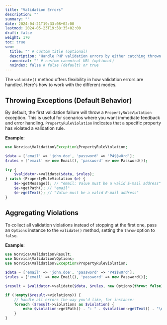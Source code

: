 ```yaml
---
title: "Validation Errors"
description: ""
summary: ""
date: 2024-04-21T19:33:08+02:00
lastmod: 2024-05-23T19:58:35+02:00
draft: false
weight: 170
toc: true
seo:
  title: "" # custom title (optional)
  description: "Handle PHP validation errors by either catching thrown exceptions for immediate feedback or aggregating violations for comprehensive error reporting." # custom description (recommended)
  canonical: "" # custom canonical URL (optional)
  noindex: false # false (default) or true
---
```


The `validate()` method offers flexibility in how validation errors are handled. Here's how to work with the different
modes.

## Throwing Exceptions (Default Behavior)

By default, the first validation failure will throw a `PropertyRuleViolation` exception. This is useful for scenarios
where you want immediate feedback and error handling. `PropertyRuleViolation` indicates that a specific property has
violated a validation rule.

**Example**:

```php
use Norvica\Validation\Exception\PropertyRuleViolation;

$data = ['email' => 'john.doe', 'password' => 'P4$$w0rd'];
$rules = ['email' => new Email(), 'password' => new Password()];

try {
    $validator->validate($data, $rules);
} catch (PropertyRuleViolation $e) {
    $e->getMessage(); // "email: Value must be a valid E-mail address"
    $e->getPath(); // "email"
    $e->getText(); // "Value must be a valid E-mail address"
}
```

## Aggregating Violations

To collect all validation violations instead of stopping at the first one, pass an `Options` instance to
the `validate()`
method, setting the `throw` option to `false`.

**Example**:

```php
use Norvica\Validation\Result;
use Norvica\Validation\Options;
use Norvica\Validation\Exception\PropertyRuleViolation;

$data = ['email' => 'john.doe', 'password' => 'P4$$w0rd'];
$rules = ['email' => new Email(), 'password' => new Password()];

$result = $validator->validate($data, $rules, new Options(throw: false));

if (!empty($result->violations)) {
    // handle all errors the way you'd like, for instance:
    foreach ($result->violations as $violation) {
        echo $violation->getPath() . ": " . $violation->getText() . "\n";
    }
}
```
